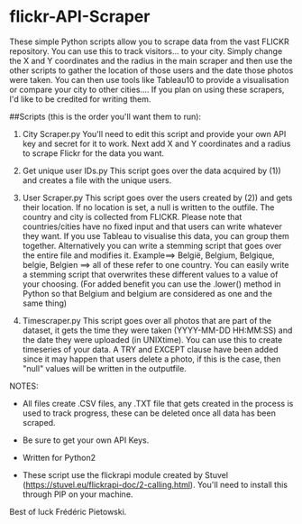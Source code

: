 # flickr-API-Scraper
These simple Python scripts allow you to scrape data from the vast FLICKR repository. You can use this to track visitors... to your city. Simply change the X and Y coordinates and the radius in the main scraper and then use the other scripts to gather the location of those users and the date those photos were taken. You can then use tools like Tableau10 to provide a visualisation or compare your city to other cities.... If you plan on using these scrapers, I'd like to be credited for writing them. 


##Scripts (this is the order you'll want them to run):
1) City Scraper.py
You'll need to edit this script and provide your own API key and secret for it to work. Next add X and Y coordinates and a radius to scrape Flickr for the data you want.

2) Get unique user IDs.py
This script goes over the data acquired by (1)) and creates a file with the unique users.

3) User Scraper.py
This script goes over the users created by (2)) and gets their location. If no location is set, a null is written to the outfile. The country and city is collected from FLICKR. Please note that countries/cities have no fixed input and that users can write whatever they want. If you use Tableau to visualise this data, you can group them together. Alternatively you can write a stemming script that goes over the entire file and modifies it.
  Example==> België, Belgium, Belgique, belgie, Belgien ==> all of these refer to one country. You can easily write a stemming script that overwrites these different values to a value of your choosing. (For added benefit you can use the .lower() method in Python so that Belgium and belgium are considered as one and the same thing)
  
4) Timescraper.py
This script goes over all photos that are part of the dataset, it gets the time they were taken (YYYY-MM-DD HH:MM:SS) and the date they were uploaded (in UNIXtime). You can use this to create timeseries of your data. A TRY and EXCEPT clause have been added since it may happen that users delete a photo, if this is the case, then "null" values will be written in the outputfile.


NOTES:
- All files create .CSV files, any .TXT file that gets created in the process is used to track progress, these can be deleted once all data has been scraped.

- Be sure to get your own API Keys.

- Written for Python2

- These script use the flickrapi module created by Stuvel (https://stuvel.eu/flickrapi-doc/2-calling.html). You'll need to install this through PIP on your machine.

Best of luck
Frédéric Pietowski. 
